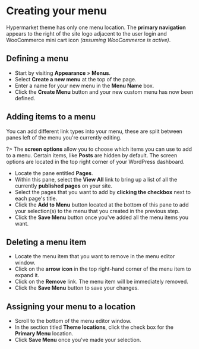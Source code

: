 # Creating your menu

Hypermarket theme has only one menu location. The **primary navigation** appears to the right of the site logo adjacent to the user login and WooCommerce mini cart icon *(assuming WooCommerce is active)*.

## Defining a menu

* Start by visiting **Appearance** » **Menus**.
* Select **Create a new menu** at the top of the page.
* Enter a name for your new menu in the **Menu Name** box.
* Click the **Create Menu** button and your new custom menu has now been defined.

## Adding items to a menu

You can add different link types into your menu, these are split between panes left of the menu you're currently editing.

?> The **screen options** allow you to choose which items you can use to add to a menu. Certain items, like **Posts** are hidden by default. The screen options are located in the top right corner of your WordPress dashboard.

* Locate the pane entitled **Pages**.
* Within this pane, select the **View All** link to bring up a list of all the currently **published pages** on your site.
* Select the pages that you want to add by **clicking the checkbox** next to each page's title.
* Click the **Add to Menu** button located at the bottom of this pane to add your selection(s) to the menu that you created in the previous step.
* Click the **Save Menu** button once you've added all the menu items you want.

## Deleting a menu item

* Locate the menu item that you want to remove in the menu editor window.
* Click on the **arrow icon** in the top right-hand corner of the menu item to expand it.
* Click on the **Remove** link. The menu item will be immediately removed.
* Click the **Save Menu** button to save your changes.

## Assigning your menu to a location

* Scroll to the bottom of the menu editor window.
* In the section titled **Theme locations**, click the check box for the **Primary Menu** location.
* Click **Save Menu** once you've made your selection.
